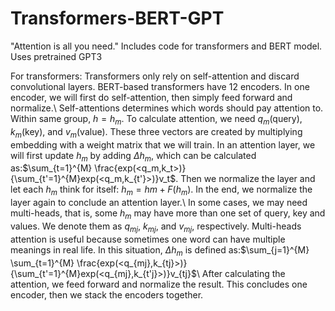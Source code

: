 # Transformers-BERT-GPT
"Attention is all you need."
Includes code for transformers and BERT model.
Uses pretrained GPT3

For transformers:
Transformers only rely on self-attention and discard convolutional layers. BERT-based transformers have 12 encoders. In one encoder, we will first do self-attention, then simply feed forward and normalize.\\
Self-attentions determines which words should pay attention to. Within same group, $h=h_m$. To calculate attention, we need $q_m$(query), $k_m$(key), and $v_m$(value). These three vectors are created by multiplying embedding with a weight matrix that we will train. In an attention layer, we will first update $h_m$ by adding $\Delta h_m$, which can be calculated as:$\sum_{t=1}^{M} \frac{exp(<q_m,k_t>)}{\sum_{t'=1}^{M}exp(<q_m,k_{t'}>)}v_t$. Then we normalize the layer and let each $h_m$ think for itself: $h_m=hm+F(h_m)$. In the end, we normalize the layer again to conclude an attention layer.\\
In some cases, we may need multi-heads, that is, some $h_m$ may have more than one set of query, key and values. We denote them as $q_{mj}$, $k_{mj}$, and $v_{mj}$, respectively. Multi-heads attention is useful because sometimes one word can have multiple meanings in real life. In this situation, $\Delta h_m$ is defined as:$\sum_{j=1}^{M} \sum_{t=1}^{M} \frac{exp(<q_{mj},k_{tj}>)}{\sum_{t'=1}^{M}exp(<q_{mj},k_{t'j}>)}v_{tj}$\\
After calculating the attention, we feed forward and normalize the result. This concludes one encoder, then we stack the encoders together.
